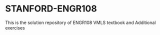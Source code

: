 # STANFORD-ENGR108
This is the solution repository of ENGR108 VMLS textbook and Additional exercises
